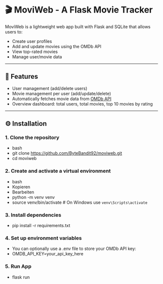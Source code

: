 # 🎬 MoviWeb - A Flask Movie Tracker

MoviWeb is a lightweight web app built with Flask and SQLite that allows users to:
- Create user profiles
- Add and update movies using the OMDb API
- View top-rated movies
- Manage user/movie data

---

## 🚀 Features

- User management (add/delete users)
- Movie management per user (add/update/delete)
- Automatically fetches movie data from [OMDb API](https://www.omdbapi.com/)
- Overview dashboard: total users, total movies, top 10 movies by rating

---

## ⚙️ Installation

### 1. Clone the repository

- bash
- git clone https://github.com/ByteBandit92/moviweb.git
- cd moviweb

### 2. Create and activate a virtual environment
- bash
- Kopieren
- Bearbeiten
- python -m venv venv
- source venv/bin/activate  # On Windows use `venv\Scripts\activate`

### 3. Install dependencies
- pip install -r requirements.txt


### 4. Set up environment variables
- You can optionally use a .env file to store your OMDb API key:
- OMDB_API_KEY=your_api_key_here

### 5. Run App
- flask run